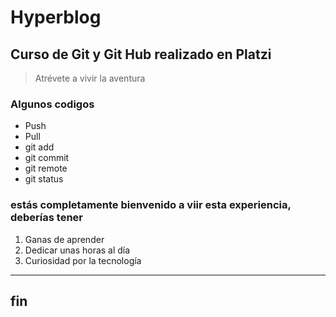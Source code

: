 

# Hyperblog
## Curso de Git y Git Hub realizado en Platzi
>Atrévete a vivir la aventura
### Algunos codigos
- Push
- Pull
- git add
- git commit
- git remote
- git status

### estás completamente bienvenido a viir esta experiencia, deberías tener 
                
1. Ganas de aprender
2. Dedicar unas horas al día
3. Curiosidad por la tecnología
                
----
## fin
